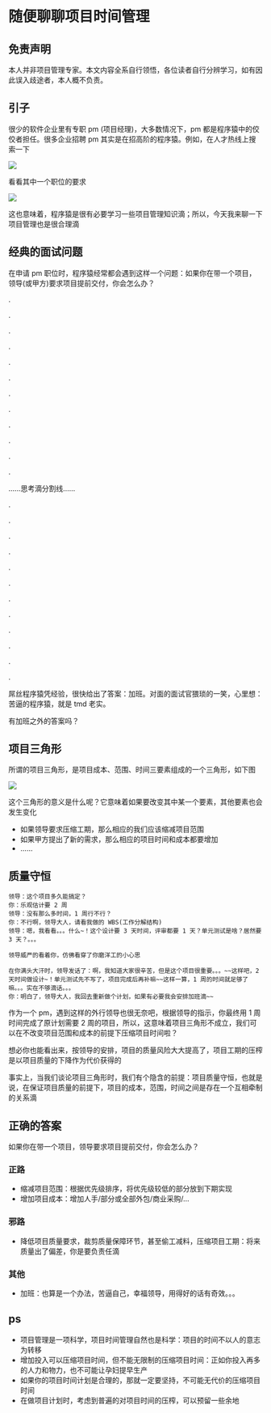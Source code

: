 # 随便聊聊项目时间管理

## 免责声明

本人并非项目管理专家。本文内容全系自行领悟，各位读者自行分辨学习，如有因此误入歧途者，本人概不负责。

## 引子

很少的软件企业里有专职 pm \(项目经理\)，大多数情况下，pm 都是程序猿中的佼佼者担任。很多企业招聘 pm 其实是在招高阶的程序猿。例如，在人才热线上搜索一下

![](../.gitbook/assets/pm_hr1.PNG)

看看其中一个职位的要求

![](../.gitbook/assets/pm_hr2.PNG)

这也意味着，程序猿是很有必要学习一些项目管理知识滴；所以，今天我来聊一下项目管理也是很合理滴

## 经典的面试问题

在申请 pm 职位时，程序猿经常都会遇到这样一个问题：如果你在带一个项目，领导\(或甲方\)要求项目提前交付，你会怎么办？

.

.

.

.

.

.

.

.

.

.

.

.

......思考滴分割线......

.

.

.

.

.

.

.

.

.

.

.

.

屌丝程序猿凭经验，很快给出了答案：加班。对面的面试官猥琐的一笑，心里想：苦逼的程序猿，就是 tmd 老实。

有加班之外的答案吗？

## 项目三角形

所谓的项目三角形，是项目成本、范围、时间三要素组成的一个三角形，如下图

![](../.gitbook/assets/p_delta.png)

这个三角形的意义是什么呢？它意味着如果要改变其中某一个要素，其他要素也会发生变化

* 如果领导要求压缩工期，那么相应的我们应该缩减项目范围
* 如果甲方提出了新的需求，那么相应的项目时间和成本都要增加
* ......

## 质量守恒

```text
领导：这个项目多久能搞定？
你：乐观估计要 2 周
领导：没有那么多时间，1 周行不行？
你：不行啊，领导大人，请看我做的 WBS(工作分解结构)
领导：嗯，我看看。。。什么~！这个设计要 3 天时间，评审都要 1 天？单元测试是啥？居然要 3 天？。。。

领导威严的看着你，仿佛看穿了你磨洋工的小心思

在你满头大汗时，领导发话了：啊，我知道大家很辛苦，但是这个项目很重要。。。~~这样吧，2 天时间做设计~！单元测试先不写了，项目完成后再补嘛~~这样一算，1 周的时间就足够了嘛。。。实在不够滴话。。。
你：明白了，领导大人，我回去重新做个计划，如果有必要我会安排加班滴~~
```

作为一个 pm，遇到这样的外行领导也很无奈吧，根据领导的指示，你最终用 1 周时间完成了原计划需要 2 周的项目，所以，这意味着项目三角形不成立，我们可以在不改变项目范围和成本的前提下压缩项目时间啦？

想必你也能看出来，按领导的安排，项目的质量风险大大提高了，项目工期的压榨是以项目质量的下降作为代价获得的

事实上，当我们谈论项目三角形时，我们有个隐含的前提：项目质量守恒，也就是说，在保证项目质量的前提下，项目的成本，范围，时间之间是存在一个互相牵制的关系滴

## 正确的答案

如果你在带一个项目，领导要求项目提前交付，你会怎么办？

### 正路

* 缩减项目范围：根据优先级排序，将优先级较低的部分放到下期实现
* 增加项目成本：增加人手/部分或全部外包/商业采购/...

### 邪路

* 降低项目质量要求，裁剪质量保障环节，甚至偷工减料，压缩项目工期：将来质量出了偏差，你是要负责任滴

### 其他

* 加班：也算是一个办法，苦逼自己，幸福领导，用得好的话有奇效。。。

## ps

* 项目管理是一项科学，项目时间管理自然也是科学：项目的时间不以人的意志为转移
* 增加投入可以压缩项目时间，但不能无限制的压缩项目时间：正如你投入再多的人力和物力，也不可能让孕妇提早生产
* 如果你的项目时间计划是合理的，那就一定要坚持，不可能无代价的压缩项目时间
* 在做项目计划时，考虑到普遍的对项目时间的压榨，可以预留一些余地


